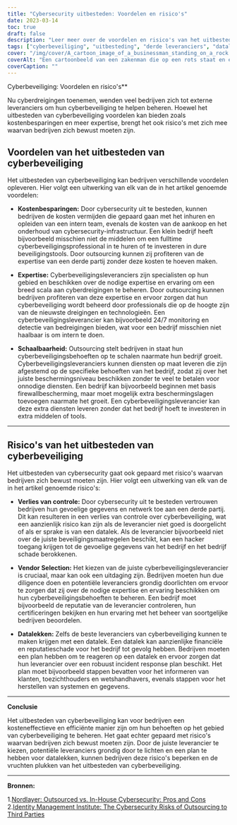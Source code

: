 ```yaml
---
title: "Cybersecurity uitbesteden: Voordelen en risico's"
date: 2023-03-14
toc: true
draft: false
description: "Leer meer over de voordelen en risico's van het uitbesteden van cyberbeveiliging aan externe leveranciers en hoe u de juiste leverancier voor uw bedrijf kunt kiezen."
tags: ["cyberbeveiliging", "uitbesteding", "derde leveranciers", "datalek", "leveranciersselectie", "kostenbesparingen", "expertise", "schaalbaarheid", "controleverlies", "incidentenbestrijdingsplan", "risicobeheer", "bedrijfsbeveiliging", "uitbesteding van beveiliging", "cyberdreigingen", "netwerkbeveiliging", "gegevensbescherming", "beheer van kwetsbaarheden", "cyberdefensie", "bedrijfscontinuïteit", "informatiebeveiliging"]
cover: "/img/cover/A_cartoon_image_of_a_businessman_standing_on_a_rock.png"
coverAlt: "Een cartoonbeeld van een zakenman die op een rots staat en een schild vasthoudt om zijn bedrijf te beschermen tegen cyberdreigingen, met achter hem een rij leveranciers van derden die verschillende beveiligingsdiensten aanbieden."
coverCaption: ""
---
```

 Cyberbeveiliging: Voordelen en risico's**

Nu cyberdreigingen toenemen, wenden veel bedrijven zich tot externe leveranciers om hun cyberbeveiliging te helpen beheren. Hoewel het uitbesteden van cyberbeveiliging voordelen kan bieden zoals kostenbesparingen en meer expertise, brengt het ook risico's met zich mee waarvan bedrijven zich bewust moeten zijn.

## Voordelen van het uitbesteden van cyberbeveiliging

Het uitbesteden van cyberbeveiliging kan bedrijven verschillende voordelen opleveren. Hier volgt een uitwerking van elk van de in het artikel genoemde voordelen:

- **Kostenbesparingen:** Door cybersecurity uit te besteden, kunnen bedrijven de kosten vermijden die gepaard gaan met het inhuren en opleiden van een intern team, evenals de kosten van de aankoop en het onderhoud van cybersecurity-infrastructuur. Een klein bedrijf heeft bijvoorbeeld misschien niet de middelen om een fulltime cyberbeveiligingsprofessional in te huren of te investeren in dure beveiligingstools. Door outsourcing kunnen zij profiteren van de expertise van een derde partij zonder deze kosten te hoeven maken.

- **Expertise:** Cyberbeveiligingsleveranciers zijn specialisten op hun gebied en beschikken over de nodige expertise en ervaring om een breed scala aan cyberdreigingen te beheren. Door outsourcing kunnen bedrijven profiteren van deze expertise en ervoor zorgen dat hun cyberbeveiliging wordt beheerd door professionals die op de hoogte zijn van de nieuwste dreigingen en technologieën. Een cyberbeveiligingsleverancier kan bijvoorbeeld 24/7 monitoring en detectie van bedreigingen bieden, wat voor een bedrijf misschien niet haalbaar is om intern te doen.

- **Schaalbaarheid:** Outsourcing stelt bedrijven in staat hun cyberbeveiligingsbehoeften op te schalen naarmate hun bedrijf groeit. Cyberbeveiligingsleveranciers kunnen diensten op maat leveren die zijn afgestemd op de specifieke behoeften van het bedrijf, zodat zij over het juiste beschermingsniveau beschikken zonder te veel te betalen voor onnodige diensten. Een bedrijf kan bijvoorbeeld beginnen met basis firewallbescherming, maar moet mogelijk extra beschermingslagen toevoegen naarmate het groeit. Een cyberbeveiligingsleverancier kan deze extra diensten leveren zonder dat het bedrijf hoeft te investeren in extra middelen of tools.

______

## Risico's van het uitbesteden van cyberbeveiliging

Het uitbesteden van cybersecurity gaat ook gepaard met risico's waarvan bedrijven zich bewust moeten zijn. Hier volgt een uitwerking van elk van de in het artikel genoemde risico's:

- **Verlies van controle:** Door cybersecurity uit te besteden vertrouwen bedrijven hun gevoelige gegevens en netwerk toe aan een derde partij. Dit kan resulteren in een verlies van controle over cyberbeveiliging, wat een aanzienlijk risico kan zijn als de leverancier niet goed is doorgelicht of als er sprake is van een datalek. Als de leverancier bijvoorbeeld niet over de juiste beveiligingsmaatregelen beschikt, kan een hacker toegang krijgen tot de gevoelige gegevens van het bedrijf en het bedrijf schade berokkenen.

- **Vendor Selection:** Het kiezen van de juiste cyberbeveiligingsleverancier is cruciaal, maar kan ook een uitdaging zijn. Bedrijven moeten hun due diligence doen en potentiële leveranciers grondig doorlichten om ervoor te zorgen dat zij over de nodige expertise en ervaring beschikken om hun cyberbeveiligingsbehoeften te beheren. Een bedrijf moet bijvoorbeeld de reputatie van de leverancier controleren, hun certificeringen bekijken en hun ervaring met het beheer van soortgelijke bedrijven beoordelen.

- **Datalekken:** Zelfs de beste leveranciers van cyberbeveiliging kunnen te maken krijgen met een datalek. Een datalek kan aanzienlijke financiële en reputatieschade voor het bedrijf tot gevolg hebben. Bedrijven moeten een plan hebben om te reageren op een datalek en ervoor zorgen dat hun leverancier over een robuust incident response plan beschikt. Het plan moet bijvoorbeeld stappen bevatten voor het informeren van klanten, toezichthouders en wetshandhavers, evenals stappen voor het herstellen van systemen en gegevens.

______

**Conclusie**

Het uitbesteden van cyberbeveiliging kan voor bedrijven een kosteneffectieve en efficiënte manier zijn om hun behoeften op het gebied van cyberbeveiliging te beheren. Het gaat echter gepaard met risico's waarvan bedrijven zich bewust moeten zijn. Door de juiste leverancier te kiezen, potentiële leveranciers grondig door te lichten en een plan te hebben voor datalekken, kunnen bedrijven deze risico's beperken en de vruchten plukken van het uitbesteden van cyberbeveiliging.

______

**Bronnen:**

1.[Nordlayer: Outsourced vs. In-House Cybersecurity: Pros and Cons](https://nordlayer.com/blog/outsourced-vs-in-house-cybersecurity-pros-and-cons/)
2.[Identity Management Institute: The Cybersecurity Risks of Outsourcing to Third Parties](https://identitymanagementinstitute.org/the-cybersecurity-risks-of-outsourcing-to-third-parties/)
